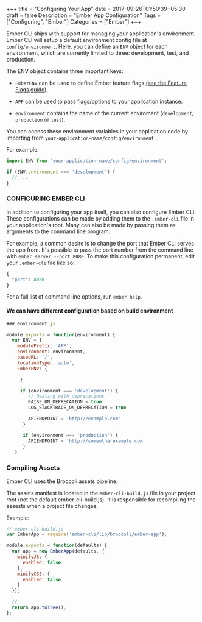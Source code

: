 +++
    title = "Configuring Your App"
    date = 2017-09-26T01:50:39+05:30
    draft = false
    Description = "Ember App Configuration"
    Tags = ["Configuring", "Ember"]
    Categories = ["Ember"]
+++

Ember CLI ships with support for managing your application's environment. Ember CLI will setup a default environment config file at `config/environment`. Here, you can define an `ENV` object for each environment, which are currently limited to three: development, test, and production.

The ENV object contains three important keys:

   - `EmberENV` can be used to define Ember feature flags [(see the Feature Flags guide)](https://guides.emberjs.com/v2.15.0/configuring-ember/feature-flags/).

   - `APP` can be used to pass flags/options to your application instance.

   - `environment` contains the name of the current enviroment (`development`, `production` or `test`).

You can access these environment variables in your application code by importing from `your-application-name/config/environment` .

For example:

```javascript
import ENV from 'your-application-name/config/environment';

if (ENV.environment === 'development') {
  // ...
}
```


### CONFIGURING EMBER CLI

In addition to configuring your app itself, you can also configure Ember CLI. These configurations can be made by adding them to the `.ember-cli` file in your application's root. Many can also be made by passing them as arguments to the command line program.

For example, a common desire is to change the port that Ember CLI serves the app from. It's possible to pass the port number from the command line with `ember server --port 8080`. To make this configuration permanent, edit your `.ember-cli` file like so:

```javascript
{
  "port": 8080
}
```
For a full list of command line options, run `ember help`.


#### We can have different configuration based on build environment

```javascript
### environment.js

module.exports = function(environment) {
  var ENV = {
    modulePrefix: 'APP',
    environment: environment,
    baseURL: '/',
    locationType: 'auto',
    EmberENV: {

     }

     if (environment === 'development') {
        // Dealing with deprecations
        RAISE_ON_DEPRECATION = true
        LOG_STACKTRACE_ON_DEPRECATION = true

        APIENDPOINT = 'http://example.com'
      }  

      if (environment === 'production') {
        APIENDPOINT = 'http://someotherexample.com'
      }            
   }

```

### Compiling Assets
Ember CLI uses the Broccoli assets pipeline. 

The assets manifest is located in the `ember-cli-build.js` file in your project root (not the default ember-cli-build.js). It is responsible for recompiling the assests when a project file changes.

Example: 

```javascript
// ember-cli-build.js
var EmberApp = require('ember-cli/lib/broccoli/ember-app');

module.exports = function(defaults) {
  var app = new EmberApp(defaults, {
    minifyJS: {
      enabled: false
    },
    minifyCSS: {
      enabled: false
    }
  });

  //...
  return app.toTree();
};
```